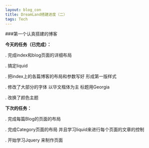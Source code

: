 ```yaml
---
layout: blog_con
title: DreamLand搭建进度（二）
tags: Tech	
---
```


###第一个认真搭建的博客

__今天的任务（已完成）：__

. 完成index和blog页面的详细布局

. 搞定liquid

. 把index上的各篇博客的布局和参数写好 形成第一版样式 

. 修改了大部分的字体 以华文楷体为主 标题用Georgia

. 改换了颜色主题

<!--more-->

__下次的任务：__

. 完成每篇Blog的页面的布局  

. 完成Category页面的布局 并且学习liquid来进行每个页面的文章的控制

. 开始学习Jquery 来制作页面



